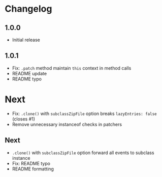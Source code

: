 # Changelog

## 1.0.0

* Initial release

## 1.0.1

* Fix: `.patch` method maintain `this` context in method calls
* README update
* README typo

# Next

* Fix: `.clone()` with `subclassZipFile` option breaks `lazyEntries: false` (closes #1)
* Remove unnecessary instanceof checks in patchers

## Next

* `.clone()` with `subclassZipFile` option forward all events to subclass instance
* Fix: README typo
* README formatting
